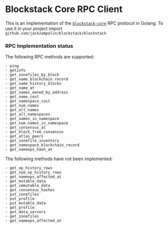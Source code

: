 # Blockstack Core RPC Client

This is an implementation of the [`blockstack-core`](https://github.com/blockstack/blockstack-core) RPC protocol in Golang. To use it in your project import `github.com/jackzampolin/blockstack/blockstack`

### RPC Implementation status

 The following RPC methods are supported:

```
- ping
- getinfo
- get_zonefiles_by_block
- get_name_blockchain_record
- get_name_history_blocks
- get_name_at
- get_names_owned_by_address
- get_name_cost
- get_namespace_cost
- get_num_names
- get_all_names
- get_all_namespaces
- get_names_in_namespace
- get_num_names_in_namespace
- get_consensus_at
- get_block_from_consensus
- get_atlas_peers
- get_zonefile_inventory
- get_namespace_blockchain_record
- get_nameops_hash_at
```

The following methods have not been implemented:

```
- get_op_history_rows
- get_num_op_history_rows
- get_nameops_affected_at
- get_mutable_data
- get_immutable_data
- get_consensus_hashes
- put_zonefiles
- put_profile
- put_mutable_data
- get_profile
- get_data_servers
- get_zonefiles
- get_nameops_affected_at
```
